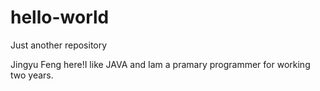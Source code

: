# hello-world
Just another repository

Jingyu Feng here!I like JAVA and Iam a pramary programmer for working two years.
